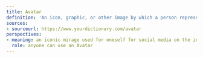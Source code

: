 ```yaml
---
title: Avatar
definition: 'An icon, graphic, or other image by which a person represents himself or herself on a communications network or in a virtual community, such as a chatroom or multiplayer game.'
sources: 
- sourceurl: https://www.yourdictionary.com/avatar
perspectives:   
- meaning: an iconic mirage used for oneself for social media on the internet 
  role: anyone can use an Avatar
---
```

